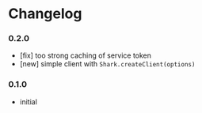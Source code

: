 # Changelog

### 0.2.0
- [fix] too strong caching of service token
- [new] simple client with `Shark.createClient(options)`

### 0.1.0
- initial
